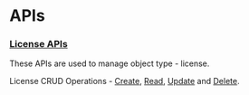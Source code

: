 # APIs

### [License APIs](https://documenter.getpostman.com/view/25463377/2s935hR7Ek)

These APIs are used to manage object type - license.

License CRUD Operations - [Create](https://documenter.getpostman.com/view/25463377/2s935hR7Ek#0af215ff-d779-4cfc-9a38-428bbcf537c5), [Read](https://documenter.getpostman.com/view/25463377/2s935hR7Ek#0d5b9770-e323-4f26-8013-31e2bfe21f74), [Update](https://documenter.getpostman.com/view/25463377/2s935hR7Ek#56f90aae-62ab-4df1-8703-3a63a0f4078c) and [Delete](https://documenter.getpostman.com/view/25463377/2s935hR7Ek#78b59cb0-db58-4cd7-a4c3-5f8bd781536f).
